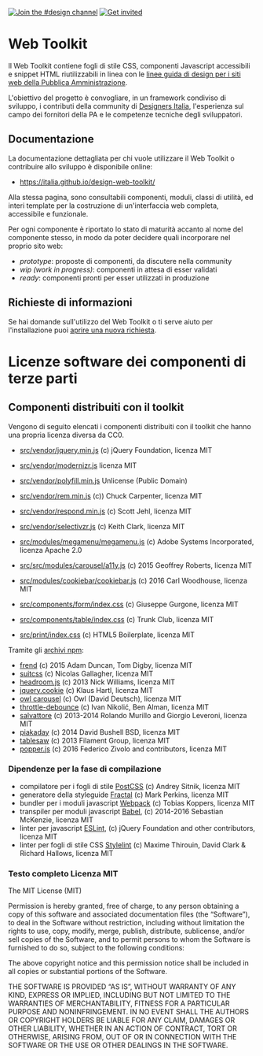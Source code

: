 [![Join the #design channel](https://img.shields.io/badge/Slack%20channel-%23design-blue.svg)](https://developersitalia.slack.com/messages/C7658JRJR/)
[![Get invited](https://slack.developers.italia.it/badge.svg)](https://slack.developers.italia.it/)

# Web Toolkit

Il Web Toolkit contiene fogli di stile CSS, componenti Javascript accessibili e snippet HTML riutilizzabili in linea con le [linee guida di design per i siti web della Pubblica Amministrazione](https://design-italia.readthedocs.io/it/stable/index.html).

L'obiettivo del progetto è convogliare, in un framework condiviso di sviluppo, i contributi della community di [Designers Italia](https://designers.italia.it/), l'esperienza sul campo dei fornitori della PA e le competenze tecniche degli sviluppatori.

## Documentazione

La documentazione dettagliata per chi vuole utilizzare il Web Toolkit o contribuire allo sviluppo è disponibile online:

- https://italia.github.io/design-web-toolkit/

Alla stessa pagina, sono consultabili componenti, moduli, classi di utilità, ed interi template per la costruzione di un'interfaccia web completa, accessibile e funzionale.

Per ogni componente è riportato lo stato di maturità accanto al nome del componente stesso, in modo da poter decidere quali incorporare nel proprio sito web:

- _prototype_: proposte di componenti, da discutere nella community
- _wip (work in progress)_: componenti in attesa di esser validati
- _ready_: componenti pronti per esser utilizzati in produzione

## Richieste di informazioni

Se hai domande sull'utilizzo del Web Toolkit o ti serve aiuto per l'installazione puoi [aprire una nuova richiesta](https://github.com/italia/design-web-toolkit/issues/new).

# Licenze software dei componenti di terze parti

## Componenti distribuiti con il toolkit

Vengono di seguito elencati i componenti distribuiti con il toolkit
che hanno una propria licenza diversa da CC0.

- [src/vendor/jquery.min.js](https://jquery.com/) (c) jQuery Foundation, licenza MIT
- [src/vendor/modernizr.js](https://modernizr.com/) licenza MIT
- [src/vendor/polyfill.min.js](https://github.com/inexorabletash/polyfill) Unlicense (Public Domain)
- [src/vendor/rem.min.js](https://github.com/chuckcarpenter/REM-unit-polyfill) (c)) Chuck Carpenter, licenza MIT
- [src/vendor/respond.min.js](https://github.com/scottjehl/Respond) (c) Scott Jehl, licenza MIT
- [src/vendor/selectivzr.js](http://selectivizr.com/) (c) Keith Clark, licenza MIT

- [src/modules/megamenu/megamenu.js](https://adobe-accessibility.github.io/Accessible-Mega-Menu/) (c) Adobe Systems Incorporated, licenza Apache 2.0
- [src/src/modules/carousel/a11y.js](https://github.com/rtrvrtg/owlcarousel2-a11ylayer) (c) 2015 Geoffrey Roberts, licenza MIT
- [src/modules/cookiebar/cookiebar.js](https://github.com/carlwoodhouse/jquery.cookieBar) (c) 2016 Carl Woodhouse, licenza MIT
- [src/components/form/index.css](https://github.com/giuseppeg/suitcss-components-form) (c) Giuseppe Gurgone, licenza MIT
- [src/components/table/index.css](https://github.com/trunkclub/suitcss-components-table) (c) Trunk Club, licenza MIT
- [src/print/index.css](https://github.com/h5bp/html5-boilerplate) (c) HTML5 Boilerplate, licenza MIT

Tramite gli [archivi npm](https://www.npmjs.com/):

- [frend](https://frend.co/) (c) 2015 Adam Duncan, Tom Digby, licenza MIT
- [suitcss](http://suitcss.github.io/) (c) Nicolas Gallagher, licenza MIT
- [headroom.js](http://wicky.nillia.ms/headroom.js/) (c) 2013 Nick Williams, licenza MIT
- [jquery.cookie](https://www.npmjs.com/package/jquery.cookie) (c) Klaus Hartl, licenza MIT
- [owl carousel](http://www.owlcarousel.owlgraphic.com/) (c) Owl (David Deutsch), licenza MIT
- [throttle-debounce](https://github.com/niksy/throttle-debounce) (c) Ivan Nikolić, Ben Alman, licenza MIT
- [salvattore](http://salvattore.com/) (c) 2013-2014 Rolando Murillo and Giorgio Leveroni, licenza MIT
- [piakaday](https://github.com/dbushell/Pikaday) (c) 2014 David Bushell BSD, licenza MIT
- [tablesaw](https://github.com/filamentgroup/tablesaw) (c) 2013 Filament Group, licenza MIT
- [popper.js](https://popper.js.org/) (c) 2016 Federico Zivolo and contributors, licenza MIT

### Dipendenze per la fase di compilazione

- compilatore per i fogli di stile [PostCSS](https://github.com/postcss/postcss) (c) Andrey Sitnik, licenza MIT
- generatore della styleguide [Fractal](https://github.com/frctl/fractal) (c) Mark Perkins, licenza MIT
- bundler per i moduli javascript [Webpack](https://webpack.github.io/) (c) Tobias Koppers, licenza MIT
- transpiler per moduli javascript [Babel](https://babeljs.io/), (c) 2014-2016 Sebastian McKenzie, licenza MIT
- linter per javascript [ESLint](http://eslint.org/), (c) jQuery Foundation and other contributors, licenza MIT
- linter per fogli di stile CSS [Stylelint](http://stylelint.io/) (c) Maxime Thirouin, David Clark & Richard Hallows, licenza MIT

### Testo completo Licenza MIT

The MIT License (MIT)

Permission is hereby granted, free of charge, to any person obtaining a copy of this software and associated documentation files (the “Software”), to deal in the Software without restriction, including without limitation the rights to use, copy, modify, merge, publish, distribute, sublicense, and/or sell copies of the Software, and to permit persons to whom the Software is furnished to do so, subject to the following conditions:

The above copyright notice and this permission notice shall be included in all copies or substantial portions of the Software.

THE SOFTWARE IS PROVIDED “AS IS”, WITHOUT WARRANTY OF ANY KIND, EXPRESS OR IMPLIED, INCLUDING BUT NOT LIMITED TO THE WARRANTIES OF MERCHANTABILITY, FITNESS FOR A PARTICULAR PURPOSE AND NONINFRINGEMENT. IN NO EVENT SHALL THE AUTHORS OR COPYRIGHT HOLDERS BE LIABLE FOR ANY CLAIM, DAMAGES OR OTHER LIABILITY, WHETHER IN AN ACTION OF CONTRACT, TORT OR OTHERWISE, ARISING FROM, OUT OF OR IN CONNECTION WITH THE SOFTWARE OR THE USE OR OTHER DEALINGS IN THE SOFTWARE.
